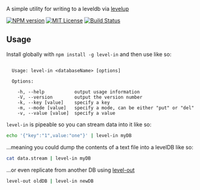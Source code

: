 A simple utility for writing to a leveldb via [levelup](https://github.com/Level/levelup)

[![NPM version][npm-version-image]][npm-url] [![MIT License][license-image]][license-url] [![Build Status][travis-image]][travis-url]

## Usage

Install globally with `npm install -g level-in` and then use like so:


```

  Usage: level-in <databaseName> [options]

  Options:

    -h, --help           output usage information
    -V, --version        output the version number
    -k, --key [value]    specify a key
    -m, --mode [value]   specify a mode, can be either "put" or "del"
    -v, --value [value]  specify a value

```

`level-in` is pipeable so you can stream data into it like so:

```bash
echo '{"key":"1",value:"one"}' | level-in myDB
```

...meaning you could dump the contents of a text file into a levelDB like so:

```bash
cat data.stream | level-in myDB
```

...or even replicate from another DB using [level-out](https://www.npmjs.com/package/level-out)

```bash
level-out oldDB | level-in newDB
```



[license-image]: http://img.shields.io/badge/license-MIT-blue.svg?style=flat
[license-url]: LICENSE

[npm-url]: https://npmjs.org/package/level-in
[npm-version-image]: http://img.shields.io/npm/v/level-in.svg?style=flat
[npm-downloads-image]: http://img.shields.io/npm/dm/level-in.svg?style=flat

[travis-url]: http://travis-ci.org/fergiemcdowall/level-in
[travis-image]: http://img.shields.io/travis/fergiemcdowall/level-in.svg?style=flat
